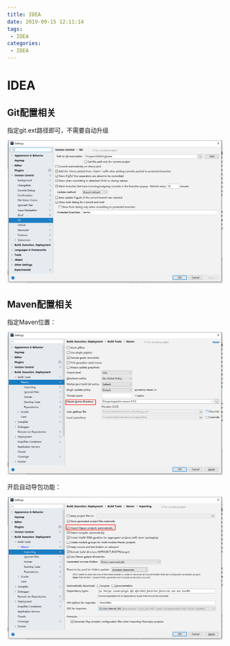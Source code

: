 ```yaml
---
title: IDEA
date: 2019-09-15 12:11:14
tags: 
 - IDEA
categories:
 - IDEA
---
```


# IDEA 

## Git配置相关

指定git.ext路径即可，不需要自动升级

![1568520633661](IDEA/1568520633661.png)



## Maven配置相关

指定Maven位置：

![1568521965079](IDEA/1568521965079.png)

开启自动导包功能：

![1568522002773](IDEA/1568522002773.png)